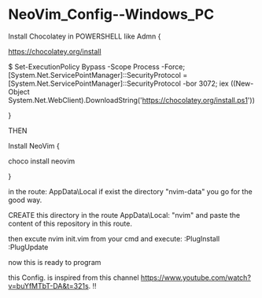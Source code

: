 # NeoVim_Config--Windows_PC

Install Chocolatey in POWERSHELL like Admn {

https://chocolatey.org/install

 $ Set-ExecutionPolicy Bypass -Scope Process -Force; [System.Net.ServicePointManager]::SecurityProtocol = [System.Net.ServicePointManager]::SecurityProtocol -bor 3072; iex ((New-Object System.Net.WebClient).DownloadString('https://chocolatey.org/install.ps1'))
 
 }
 
 THEN
 
 Install NeoVim {
 
 choco install neovim
 
 }
 
 in the route: AppData\Local
 if exist the directory "nvim-data" you go for the good way.
 
 CREATE this directory in the route AppData\Local: "nvim" and paste the content of this repository in this route.
 
 then excute nvim init.vim from your cmd and execute:
 :PlugInstall
 :PlugUpdate
 
 now this is ready to program
 
 this Config. is inspired from this channel https://www.youtube.com/watch?v=buYfMTbT-DA&t=321s. !!



